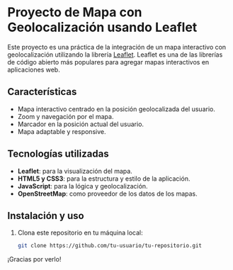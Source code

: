 # Proyecto de Mapa con Geolocalización usando Leaflet

Este proyecto es una práctica de la integración de un mapa interactivo con geolocalización utilizando la librería [Leaflet](https://leafletjs.com/). Leaflet es una de las librerías de código abierto más populares para agregar mapas interactivos en aplicaciones web.

## Características

- Mapa interactivo centrado en la posición geolocalizada del usuario.
- Zoom y navegación por el mapa.
- Marcador en la posición actual del usuario.
- Mapa adaptable y responsive.

## Tecnologías utilizadas

- **Leaflet**: para la visualización del mapa.
- **HTML5 y CSS3**: para la estructura y estilo de la aplicación.
- **JavaScript**: para la lógica y geolocalización.
- **OpenStreetMap**: como proveedor de los datos de los mapas.

## Instalación y uso

1. Clona este repositorio en tu máquina local:

   ```bash
   git clone https://github.com/tu-usuario/tu-repositorio.git


¡Gracias por verlo!
